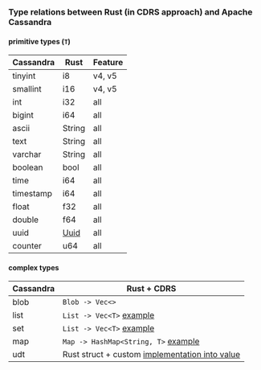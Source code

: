 ### Type relations between Rust (in CDRS approach) and Apache Cassandra

#### primitive types (`T`)

| Cassandra | Rust | Feature
|-----------|-------|-------|
| tinyint | i8 | v4, v5 |
| smallint | i16 | v4, v5 |
| int | i32 | all |
| bigint | i64 | all |
| ascii | String | all |
| text | String | all |
| varchar | String | all |
| boolean | bool | all |
| time | i64 | all |
| timestamp | i64 | all |
| float | f32 | all |
| double | f64 | all |
| uuid | [Uuid](https://doc.rust-lang.org/uuid/uuid/struct.Uuid.html) | all |
| counter | u64 | all |

#### complex types
| Cassandra | Rust + CDRS |
|-----------|-------------|
| blob | `Blob -> Vec<>` |
| list | `List -> Vec<T>` [example](https://github.com/AlexPikalov/cdrs/blob/master/examples/all.rs#L159) |
| set | `List -> Vec<T>` [example](https://github.com/AlexPikalov/cdrs/blob/master/examples/all.rs#L159)|
| map | `Map -> HashMap<String, T>` [example](https://github.com/AlexPikalov/cdrs/blob/master/examples/all.rs#L185) |
| udt | Rust struct + custom [implementation into value](https://github.com/AlexPikalov/cdrs/blob/master/examples/all.rs#L211) |
